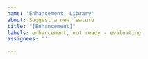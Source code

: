 ```yaml
---
name: 'Enhancement: Library'
about: Suggest a new feature
title: "[Enhancement]"
labels: enhancement, not ready - evaluating
assignees: ''

---
```



